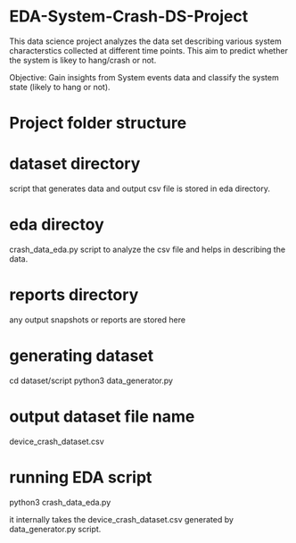 # EDA-System-Crash-DS-Project

This data science project analyzes the data set describing various system characterstics collected at different time points.
This aim to predict whether the system is likey to hang/crash or not.

Objective: Gain insights from System events data and classify the system state (likely to hang or not).

# Project folder structure

dataset directory 
=================
script that generates data and output csv file is stored in eda directory.

eda directoy
============
crash_data_eda.py script to analyze the csv file and helps in describing the data.

reports directory
=================
any output snapshots or reports are stored here

generating dataset
===================

cd dataset/script
python3 data_generator.py

output dataset file name
=========================
device_crash_dataset.csv

running EDA script
==================

python3 crash_data_eda.py

it internally takes the device_crash_dataset.csv generated by data_generator.py script.
